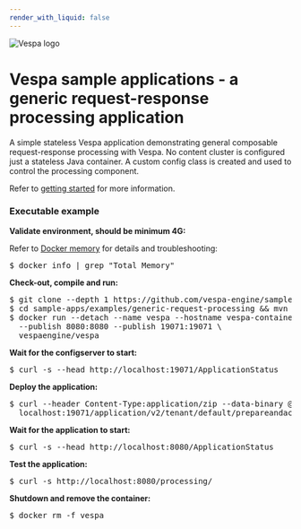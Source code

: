 ```yaml
---
render_with_liquid: false
---
```


<!-- Copyright Yahoo. Licensed under the terms of the Apache 2.0 license. See LICENSE in the project root. -->

![Vespa logo](https://vespa.ai/assets/vespa-logo-color.png)

# Vespa sample applications - a generic request-response processing application

A simple stateless Vespa application demonstrating general composable request-response processing with Vespa.
No content cluster is configured just a stateless Java container.
A custom config class is created and used to control the processing component.

Refer to [getting started](https://docs.vespa.ai/en/getting-started.html) for more information.


### Executable example

**Validate environment, should be minimum 4G:**

Refer to [Docker memory](https://docs.vespa.ai/en/operations/docker-containers.html#memory)
for details and troubleshooting:
<pre>
$ docker info | grep "Total Memory"
</pre>

**Check-out, compile and run:**
<pre data-test="exec">
$ git clone --depth 1 https://github.com/vespa-engine/sample-apps.git
$ cd sample-apps/examples/generic-request-processing &amp;&amp; mvn clean package
$ docker run --detach --name vespa --hostname vespa-container \
  --publish 8080:8080 --publish 19071:19071 \
  vespaengine/vespa
</pre>

**Wait for the configserver to start:**
<pre data-test="exec" data-test-wait-for="200 OK">
$ curl -s --head http://localhost:19071/ApplicationStatus
</pre>

**Deploy the application:**
<pre data-test="exec" data-test-assert-contains="prepared and activated.">
$ curl --header Content-Type:application/zip --data-binary @target/application.zip \
  localhost:19071/application/v2/tenant/default/prepareandactivate
</pre>

**Wait for the application to start:**
<pre data-test="exec" data-test-wait-for="200 OK">
$ curl -s --head http://localhost:8080/ApplicationStatus
</pre>

**Test the application:**
<pre data-test="exec" data-test-assert-contains="Hello, services!">
$ curl -s http://localhost:8080/processing/
</pre>

**Shutdown and remove the container:**
<pre data-test="after">
$ docker rm -f vespa
</pre>
